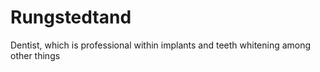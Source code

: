 # Rungstedtand
Dentist, which is professional within implants and teeth whitening among other things
